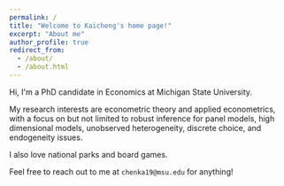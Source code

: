 ```yaml
---
permalink: /
title: "Welcome to Kaicheng's home page!"
excerpt: "About me"
author_profile: true
redirect_from: 
  - /about/
  - /about.html
---
```


Hi, I'm a PhD candidate in Economics at Michigan State University. 

My research interests are econometric theory and applied econometrics, with a focus on but not limited to robust inference for panel models, high dimensional models, unobserved heterogeneity, discrete choice, and endogeneity issues. 

I also love national parks and board games.

Feel free to reach out to me at `chenka19@msu.edu` for anything!

